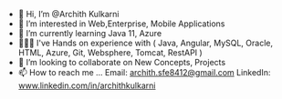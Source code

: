 - 👋 Hi, I’m @Archith Kulkarni
- 👀 I’m interested in Web,Enterprise, Mobile Applications
- 🌱 I’m currently learning Java 11, Azure
- 👨🏻‍💻 I've Hands on experience with ( Java, Angular, MySQL, Oracle, HTML, Azure, Git, Websphere, Tomcat, RestAPI )
- 💞️ I’m looking to collaborate on New Concepts, Projects
- 📫 How to reach me ... 
Email: archith.sfe8412@gmail.com
LinkedIn: www.linkedin.com/in/archithkulkarni

